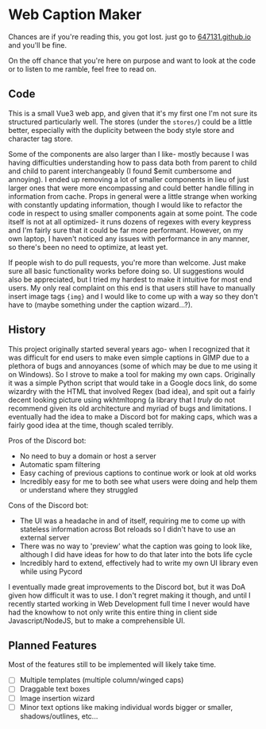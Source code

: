 # Web Caption Maker

Chances are if you're reading this, you got lost. just go to [647131.github.io](https://6474131.github.io/) and you'll
be fine.

On the off chance that you're here on purpose and want to look at the code or to listen to me ramble, feel free to read
on.

## Code

This is a small Vue3 web app, and given that it's my first one I'm not sure its structured particularly well. The
stores (under the `stores/`) could be a little better, especially with the duplicity between the body style store and
character tag store.

Some of the components are also larger than I like- mostly because I was having difficulties understanding how to pass
data both from parent to child and child to parent interchangeably (I found $emit cumbersome and annoying). I ended up
removing a lot of smaller components in lieu of just larger ones that were more encompassing and could better handle
filling in information from cache. Props in general were a little strange when working with constantly updating
information, though I would like to refactor the code in respect to using smaller components again at some point.
The code itself is not at all optimized- it runs dozens of regexes with every keypress and I'm fairly sure that it could
be far more performant. However, on my own laptop, I haven't noticed any issues with performance in any manner, so
there's been no need to optimize, at least yet.

If people wish to do pull requests, you're more than welcome. Just make sure all basic functionality works before doing
so. UI suggestions would also be appreciated, but I tried my hardest to make it intuitive for most end users. My only
real complaint on this end is that users still have to manually insert image tags `{img}` and I would like to come up
with a way so they don't have to (maybe something under the caption wizard...?).

## History

This project originally started several years ago- when I recognized that it was difficult for end users to make even
simple captions in GIMP due to a plethora of bugs and annoyances (some of which may be due to me using it on Windows).
So I strove to make a tool for making my own caps. Originally it was a simple Python script that would take in a Google
docs link, do some wizardry with the HTML that involved Regex (bad idea), and spit out a fairly decent looking picture
using wkhtmltopng (a library that I *truly* do not recommend given its old architecture and myriad of bugs and
limitations. I eventually had the idea to make a Discord bot for making caps, which was a fairly good idea at the time,
though scaled terribly.

Pros of the Discord bot:

- No need to buy a domain or host a server
- Automatic spam filtering
- Easy caching of previous captions to continue work or look at old works
- Incredibly easy for me to both see what users were doing and help them or understand where they struggled

Cons of the Discord bot:

- The UI was a headache in and of itself, requiring me to come up with stateless information across Bot reloads so I
  didn't have to use an external server
- There was no way to 'preview' what the caption was going to look like, although I did have ideas for how to do that
  later into the bots life cycle
- Incredibly hard to extend, effectively had to write my own UI library even while using Pycord

I eventually made great improvements to the Discord bot, but it was DoA given how difficult it was to use. I don't
regret making it though, and until I recently started working in Web Development full time I never would have had the
knowhow to not only write this entire thing in client side Javascript/NodeJS, but to make a comprehensible UI.

## Planned Features

Most of the features still to be implemented will likely take time.

- [ ] Multiple templates (multiple column/winged caps)
- [ ] Draggable text boxes
- [ ] Image insertion wizard
- [ ] Minor text options like making individual words bigger or smaller, shadows/outlines, etc...